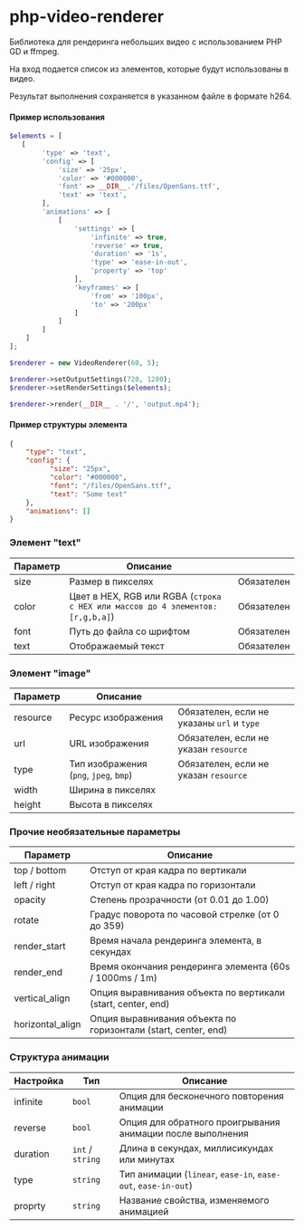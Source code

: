 # php-video-renderer

Библиотека для рендеринга небольших видео с использованием PHP GD и ffmpeg.

На вход подается список из элементов, которые будут использованы в видео.

Результат выполнения сохраняется в указанном файле в формате h264.

#### Пример использования
```php
$elements = [
   [
        'type' => 'text',
        'config' => [
            'size' => '25px',
            'color' => '#000000',
            'font' => __DIR__.'/files/OpenSans.ttf',
            'text' => 'text',
        ],
        'animations' => [
            [
                'settings' => [
                    'infinite' => true,
                    'reverse' => true,
                    'duration' => '1s',
                    'type' => 'ease-in-out',
                    'property' => 'top'
                ],
                'keyframes' => [
                    'from' => '100px',
                    'to' => '200px'
                ]
            ]
        ]
    ]
];

$renderer = new VideoRenderer(60, 5);

$renderer->setOutputSettings(720, 1280);
$renderer->setRenderSettings($elements);

$renderer->render(__DIR__ . '/', 'output.mp4');
```

#### Пример структуры элемента

```json
{
    "type": "text",
    "config": {
          "size": "25px",
          "color": "#000000",
          "font": "/files/OpenSans.ttf",
          "text": "Some text"
    },
    "animations": []
}
```


### Элемент "text"

| Параметр | Описание | |
| -------- | --------- | --------- |
| size     | Размер в пикселях | Обязателен |
| color    | Цвет в HEX, RGB или RGBA (`строка с HEX или массов до 4 элементов: [r,g,b,a]`) | Обязателен |
| font     | Путь до файла со шрифтом | Обязателен |
| text     | Отображаемый текст | Обязателен |

### Элемент "image"

| Параметр | Описание | |
| -------- | --------- | --------- |
| resource | Ресурс изображения | Обязателен, если не указаны `url` и `type` |
| url      | URL изображения | Обязателен, если не указан `resource` |
| type     | Тип изображения (`png`, `jpeg`, `bmp`) | Обязателен, если не указан `resource` |
| width    | Ширина в пикселях |  |
| height   | Высота в пикселях |  |

### Прочие необязательные параметры

| Параметр | Описание | 
| -------- | --------- |
| top / bottom | Отступ от края кадра по вертикали |
| left / right | Отступ от края кадра по горизонтали |
| opacity      | Степень прозрачности (от 0.01 до 1.00) |
| rotate       | Градус поворота по часовой стрелке (от 0 до 359) |
| render_start | Время начала рендеринга элемента, в секундах |
| render_end   | Время окончания рендеринга элемента (60s / 1000ms / 1m) |
| vertical_align  | Опция выравнивания объекта по вертикали (start, center, end) |
| horizontal_align  | Опция выравнивания объекта по горизонтали (start, center, end) |

### Структура анимации
| Настройка | Тип | Описание |
| -------- | ---- | --- |
| infinite  | `bool` | Опция для бесконечного повторения анимации | 
| reverse | `bool` | Опция для обратного проигрывания анимации после выполнения |
| duration | `int` / `string` | Длина в секундах, миллисикундах или минутах |
| type | `string` | Тип анимации (`linear`, `ease-in`, `ease-out`, `ease-in-out`) |
| proprty | `string` | Название свойства, изменяемого анимацией |
